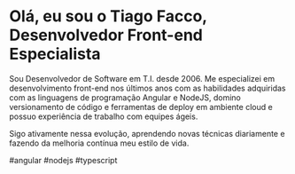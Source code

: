 # Olá, eu sou o Tiago Facco, Desenvolvedor Front-end Especialista

Sou Desenvolvedor de Software em T.I. desde 2006. Me especializei em desenvolvimento front-end nos últimos anos com as habilidades adquiridas com as linguagens de programação Angular e NodeJS, domino versionamento de código e ferramentas de deploy em ambiente cloud e possuo experiência de trabalho com equipes ágeis. 

Sigo ativamente nessa evolução, aprendendo novas técnicas diariamente e fazendo da melhoria contínua meu estilo de vida.

#angular #nodejs #typescript
